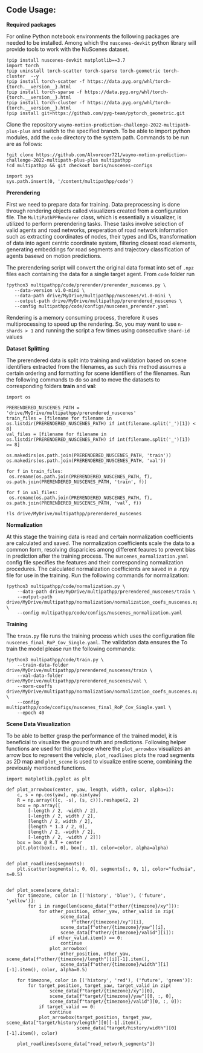 ## Code Usage:

**Required packages**

For online Python notebook environments the following packages are needed to be installed. Among which the ```nuscenes-devkit``` python library will provide tools to work with the NuScenes dataset. 

``` 
!pip install nuscenes-devkit matplotlib==3.7
import torch
!pip uninstall torch-scatter torch-sparse torch-geometric torch-cluster  --y
!pip install torch-scatter -f https://data.pyg.org/whl/torch-{torch.__version__}.html
!pip install torch-sparse -f https://data.pyg.org/whl/torch-{torch.__version__}.html
!pip install torch-cluster -f https://data.pyg.org/whl/torch-{torch.__version__}.html
!pip install git+https://github.com/pyg-team/pytorch_geometric.git
```

Clone the repository ```waymo-motion-prediction-challenge-2022-multipath-plus-plus``` and switch to the specified branch. To be able to import python modules, add the ```code``` directory to the system path. Commands to be run are as follows:

```
!git clone https://github.com/Alvorecer721/waymo-motion-prediction-challenge-2022-multipath-plus-plus multipathpp
!cd multipathpp && git checkout boris/nuscenes-configs

import sys
sys.path.insert(0, '/content/multipathpp/code')
```
**Prerendering**

First we need to prepare data for training. Data preprocessing is done through rendering objects called visualizers created from a configuration file. The ```MultiPathPPRenderer``` class, which is essentially a visualizer, is utilized to perform prerendering tasks. These tasks involve selection of valid agents and road networks, preperation of road network information such as extracting coordinates of nodes, their types and IDs, transformation of data into agent centric coordinate system, filtering closest road elements, generating embeddings for road segments and trajectory classification of agents basewd on motion predictions. 

The prerendering script will convert the original data format into set of ```.npz``` files each containing the data for a single target agent. From ```code``` folder run
```
!python3 multipathpp/code/prerender/prerender_nuscenes.py \
   --data-version v1.0-mini \
   --data-path drive/MyDrive/multipathpp/nuscenes/v1.0-mini \
   --output-path drive/MyDrive/multipathpp/prerendered_nuscenes \
   --config multipathpp/code/configs/nuscenes_prerender.yaml
```
Rendering is a memory consuming process, therefore it uses multiprocessing to speed up the rendering. So, you may want to use ```n-shards > 1``` and running the script a few times using consecutive ```shard-id``` values

**Dataset Splitting**

The prerendered data is split into training and validation based on scene identifiers extracted from the filenames, as such this method assumes a certain ordering and formatting for scene identifiers of the filenames. Run the following commands to do so and to move the datasets to corresponding folders **train** and **val**:

```
import os

PRERENDERED_NUSCENES_PATH = 'drive/MyDrive/multipathpp/prerendered_nuscenes'
train_files = [filename for filename in os.listdir(PRERENDERED_NUSCENES_PATH) if int(filename.split('_')[1]) < 8]
val_files = [filename for filename in os.listdir(PRERENDERED_NUSCENES_PATH) if int(filename.split('_')[1]) >= 8]

os.makedirs(os.path.join(PRERENDERED_NUSCENES_PATH, 'train'))
os.makedirs(os.path.join(PRERENDERED_NUSCENES_PATH, 'val'))

for f in train_files:
 os.rename(os.path.join(PRERENDERED_NUSCENES_PATH, f), os.path.join(PRERENDERED_NUSCENES_PATH, 'train', f))

for f in val_files:
 os.rename(os.path.join(PRERENDERED_NUSCENES_PATH, f), os.path.join(PRERENDERED_NUSCENES_PATH, 'val', f))

!ls drive/MyDrive/multipathpp/prerendered_nuscenes
```

**Normalization**

At this stage the training data is read and certain normalization coefficients are calculated and saved. The normalization coefficients scale the data to a common form, resolving disparicies among different feaures to prevent bias in prediction after the training process. The ```nuscenes_normalization.yaml``` config file specifies the features and their corresponding normalization procedures. The calculated normalization coefficients are saved in a .npy file for use in the training. Run the following commands for normalization:

```
!python3 multipathpp/code/normalization.py \
    --data-path drive/MyDrive/multipathpp/prerendered_nuscenes/train \
    --output-path drive/MyDrive/multipathpp/normalization/normalization_coefs_nuscenes.npy \
    --config multipathpp/code/configs/nuscenes_normalization.yaml
```


**Training**

The ```train.py``` file runs the training process which uses the configuration file ```nuscenes_final_RoP_Cov_Single.yaml```. The validation data ensures the 
To train the model please run the following commands:

```
!python3 multipathpp/code/train.py \
    --train-data-folder drive/MyDrive/multipathpp/prerendered_nuscenes/train \
    --val-data-folder drive/MyDrive/multipathpp/prerendered_nuscenes/val \
    --norm-coeffs drive/MyDrive/multipathpp/normalization/normalization_coefs_nuscenes.npy \
    --config multipathpp/code/configs/nuscenes_final_RoP_Cov_Single.yaml \
    --epoch 40
```

**Scene Data Visualization**

To be able to better grasp the performance of the trained model, it is beneficial to visualize the ground truth and predictions. Following helper functions are used for this purpose where the ```plot_arrowbox``` visualizes an arrow box to represent the vehicle, ```plot_roadlines``` plots the road segments as 2D map and ```plot_scene``` is used to visualize entire scene, combining the previously mentioned functions. 

```
import matplotlib.pyplot as plt

def plot_arrowbox(center, yaw, length, width, color, alpha=1):
    c, s = np.cos(yaw), np.sin(yaw)
    R = np.array(((c, -s), (s, c))).reshape(2, 2)
    box = np.array([
        [-length / 2, -width / 2],
        [-length / 2, width / 2],
        [length / 2, width / 2],
        [length * 1.3 / 2, 0],
        [length / 2, -width / 2],
        [-length / 2, -width / 2]])
    box = box @ R.T + center
    plt.plot(box[:, 0], box[:, 1], color=color, alpha=alpha)


def plot_roadlines(segments):
    plt.scatter(segments[:, 0, 0], segments[:, 0, 1], color="fuchsia", s=0.5)


def plot_scene(scene_data):
    for timezone, color in [('history', 'blue'), ('future', 'yellow')]:
        for i in range(len(scene_data[f"other/{timezone}/xy"])):
            for other_position, other_yaw, other_valid in zip(
                    scene_data[
                        f"other/{timezone}/xy"][i],
                    scene_data[f"other/{timezone}/yaw"][i],
                    scene_data[f"other/{timezone}/valid"][i]):
                if other_valid.item() == 0:
                    continue
                plot_arrowbox(
                    other_position, other_yaw, scene_data[f"other/{timezone}/length"][i][-1].item(),
                    scene_data[f"other/{timezone}/width"][i][-1].item(), color, alpha=0.5)

    for timezone, color in [('history', 'red'), ('future', 'green')]:
        for target_position, target_yaw, target_valid in zip(
                scene_data[f"target/{timezone}/xy"][0],
                scene_data[f"target/{timezone}/yaw"][0, :, 0],
                scene_data[f"target/{timezone}/valid"][0, :, 0]):
            if target_valid == 0:
                continue
            plot_arrowbox(target_position, target_yaw, scene_data["target/history/length"][0][-1].item(),
                          scene_data["target/history/width"][0][-1].item(), color)

    plot_roadlines(scene_data["road_network_segments"])
```

